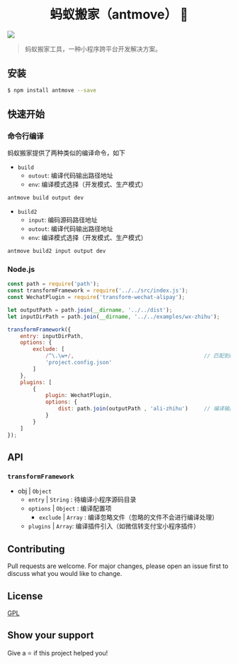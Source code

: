 <h1 align="center">蚂蚁搬家（antmove） 👋</h1>
<p>
  <img src="https://img.shields.io/badge/version-0.2.0-blue.svg?cacheSeconds=2592000" />
</p>

> 蚂蚁搬家工具，一种小程序跨平台开发解决方案。

## 安装

```sh
$ npm install antmove --save
```

## 快速开始

### 命令行编译

蚂蚁搬家提供了两种类似的编译命令，如下

* `build`
  * `outout`: 编译代码输出路径地址
  * `env`: 编译模式选择（开发模式、生产模式）

```bash
antmove build output dev
```


* `build2`
  * `input`: 编码源码路径地址
  * `outout`: 编译代码输出路径地址
  * `env`: 编译模式选择（开发模式、生产模式）
  
```bash
antmove build2 input output dev
```

### Node.js

```js
const path = require('path');
const transformFramework = require('../../src/index.js');
const WechatPlugin = require('transform-wechat-alipay');

let outputPath = path.join(__dirname, '../../dist');
let inputDirPath = path.join(__dirname, '../../examples/wx-zhihu');

transformFramework({
    entry: inputDirPath,
    options: {
        exclude: [
            /^\.\w+/,                                         // 匹配到的文件将不会编译处理
            'project.config.json'
        ]
    },
    plugins: [
        {
            plugin: WechatPlugin,
            options: {
                dist: path.join(outputPath , 'ali-zhihu')     // 编译输出目录地址
            }
        }
    ]
});

```

## API

### `transformFramework`

* obj | `Object`
  * `entry` | `String` : 待编译小程序源码目录
  * `options` | `Object` : 编译配置项
    * `exclude` | `Array` : 编译忽略文件（忽略的文件不会进行编译处理）
  * `plugins` | `Array`: 编译插件引入（如微信转支付宝小程序插件）


## Contributing
Pull requests are welcome. For major changes, please open an issue first to discuss what you would like to change.

## License
[GPL](https://choosealicense.com/licenses/gpl-3.0/)

## Show your support

Give a ⭐️ if this project helped you!
